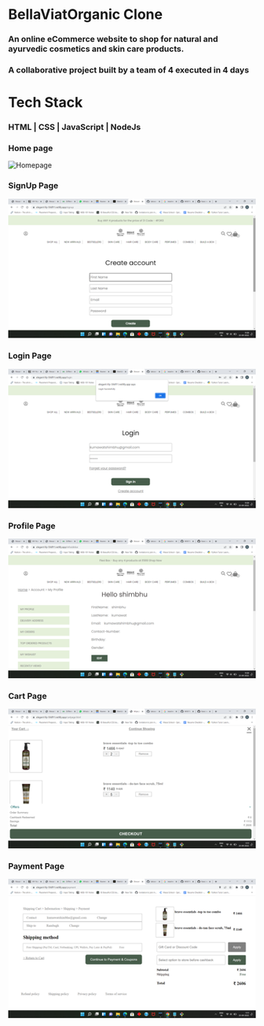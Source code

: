# BellaViatOrganic Clone 
### An online eCommerce website to shop for natural and ayurvedic cosmetics and skin care products.
### A collaborative project built by a team of 4 executed in 4 days
# Tech Stack 
### HTML | CSS | JavaScript | NodeJs
### Home page
![Homepage](https://github.com/vivekraj21/WEB19_CONSTRUCT_WEEK_1/blob/main/Images/Screenshot%20(198).png)
### SignUp Page
![](https://github.com/Shimbhu77/boAt-Clone/blob/main/Images/Screenshot%20(357).png)
### Login Page
![](https://github.com/Shimbhu77/boAt-Clone/blob/main/Images/Screenshot%20(358).png)
### Profile Page
![](https://github.com/Shimbhu77/boAt-Clone/blob/main/Images/Screenshot%20(359).png)
### Cart Page
![](https://github.com/Shimbhu77/boAt-Clone/blob/main/Images/Screenshot%20(362).png)
### Payment Page
![](https://github.com/Shimbhu77/boAt-Clone/blob/main/Images/Screenshot%20(363).png)
